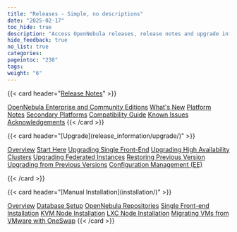 ```yaml
---
title: "Releases - Simple, no descriptions"
date: "2025-02-17"
toc_hide: true
description: "Access OpenNebula releases, release notes and upgrade information"
hide_feedback: true
no_list: true
categories:
pageintoc: "238"
tags:
weight: "6"
---
```


<a id="releases"></a>

<!--# Releases -->


   {{< card header="[Release Notes](release_information/release_notes/)" >}}
   <p></p>
      <inl>
         <a href="release_information/release_notes/opennebula_enterprise_and_community_editions">OpenNebula Enterprise and Community Editions</a>
      </inl>
      <inl>
         <a href="release_information/release_notes/whats_new">What's New</a>
      </inl>
      <inl>
         <a href="release_information/release_notes/platform_notes">Platform Notes</a>
      </inl>
      <inl>
         <a href="release_information/release_notes/secondary">Secondary Platforms</a>
      </inl>
      <inl>
         <a href="release_information/release_notes/compatibility">Compatibility Guide</a>
      </inl>
      <inl>
         <a href="release_information/release_notes/known_issues">Known Issues</a>
      </inl>
      <inl>
         <a href="release_information/release_notes/acknowledgements">Acknowledgements</a>
      </inl>
   {{< /card >}}
      <p></p>
   {{< card header="[Upgrade](release_information/upgrade/)" >}}
   <p></p>
                <inl>
                    <a href="/docs/releases/release_information/upgrade/overview/">Overview</a>
                </inl>
                <inl>
                    <a href="/docs/releases/release_information/upgrade/start_here/">Start Here</a>
                </inl>
                <inl>
                    <a href="/docs/releases/release_information/upgrade/upgrading_single/">Upgrading Single Front-End</a>
                </inl>
                <inl>
                    <a href="/docs/releases/release_information/upgrade/upgrading_ha/">Upgrading High Availability Clusters</a>
                </inl>
                <inl>
                    <a href="/docs/releases/release_information/upgrade/upgrading_federation/">Upgrading Federated Instances</a>
                </inl>
                <inl>
                    <a href="/docs/releases/release_information/upgrade/restoring_version/">Restoring Previous Version</a>
                </inl>
                <inl>
                    <a href="/docs/releases/release_information/upgrade/upgrade_from_previous_versions/">Upgrading from Previous Versions</a>
                </inl>
                <inl>
                     <a href="/docs/releases/release_information/configuration_management_ee/">Configuration Management (EE)</a>
                </inl>
		  <p></p>
   {{< /card >}}
   <p></p>
   {{< card header="[Manual Installation](installation/)" >}}
   <p></p>
      <inl>
                    <a href="/docs/releases/installation/overview/">Overview</a>
                </inl>
                <inl>
                    <a href="/docs/releases/installation/database/">Database Setup</a>
                </inl>
                <inl>
                    <a href="/docs/releases/installation/opennebula_repository_configuration/">OpenNebula Repositories</a>
                </inl>
                <inl>
                    <a href="/docs/releases/installation/front_end_installation/">Single Front-end Installation</a>
                </inl>
                <inl>
                    <a href="/docs/releases/installation/kvm_node_installation/">KVM Node Installation</a>
                </inl>
                <inl>
                    <a href="/docs/releases/installation/lxc_node_installation/">LXC Node Installation</a>
                </inl>
                <inl>
                    <a href="/docs/releases/installation/oneswap/">Migrating VMs from VMware with OneSwap</a>
                </inl>
   {{< /card >}}

